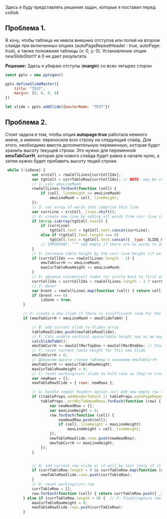 Здесь  я буду представлять решения задач,  которые я поставил перед собой.

## Проблема 1. 
Я хочу, чтобы таблица не имела внешних отступов или полей на втором слайде при включенных опциях (autoPageRepeatHeader : true, autoPage: true), а также положения таблицы (x: 0, y: 0). Установление опции *newSlideStartY* в 0 не дает результата.

***Решение:***
Здесь я убираю отступы (**margin**) со всех четырех сторон
```js
const pptx = new pptxgen()

pptx.defineSlideMaster({
    title: "TEST",
    margin: [0, 0, 0, 0]
})

let slide = pptx.addSlide({masterName: "TEST"})
```

## Проблема 2. 
 Стоит задача в том, чтобы опция **autopage:true** работала немного иначе, а именно: переносила всю строку на следующий слайд.
 Для этого, необходимо ввести дополнительную переменную, которая будет хранить высоту текущей строки. Это нужно для переменной **emuTabCurrH**, которая для нового слайда будет равна в начале нулю, а затем нужно будет прибавить высоту тещей строки.
```js
 while (!isDone) {
            var srcCell = rowCellLines[currCellIdx];
            var tgtCell = currTableRow[currCellIdx]; // NOTE: may be redefined below (a new row may be created, thus changing this value)
            // 1: calc emuLineMaxH
            rowCellLines.forEach(function (cell) {
                if (cell._lineHeight >= emuLineMaxH)
                    emuLineMaxH = cell._lineHeight;
            });
            // 3: set array of words that comprise this line
            var currLine = srcCell._lines.shift();
            // 4: create new line by adding all words from curr line (or add empty if there are no words to avoid "needs repair" issue triggered when cells have null content)
            if (Array.isArray(tgtCell.text)) {
                if (currLine)
                    tgtCell.text = tgtCell.text.concat(currLine);
                else if (tgtCell.text.length === 0)
                    tgtCell.text = tgtCell.text.concat({ _type: SLIDE_OBJECT_TYPES.tablecell, text: '' });
                // IMPORTANT: ^^^ add empty if there are no words to avoid "needs repair" issue triggered when cells have null content
            }
            // 5: increase table height by the curr line height (if we're on the last column)
            if (currCellIdx === rowCellLines.length - 1) {
                emuTabCurrH += emuLineMaxH;
                maxCurTableRowHeight += emuLineMaxH;
            }
            // 6: advance column/cell index (or circle back to first one to continue adding lines)
            currCellIdx = currCellIdx < rowCellLines.length - 1 ? currCellIdx + 1 : 0;
            // 7: done?
            var brent = rowCellLines.map(function (cell) { return cell._lines.length; }).reduce(function (prev, next) { return prev + next; });
            if (brent === 0)
                isDone = true;
        }

        // 2: create a new slide if there is insufficient room for the current row
        if (emuTabCurrH + emuLineMaxH > emuSlideTabH) {

            // B: add current slide to Slides array
            tableRowSlides.push(newTableRowSlide);
            // E: Calc usable vertical space/table height now as we may still be in the same row and code above ("C: Calc usable vertical space/table height.") calc may now be invalid
            calcSlideTabH();
            emuTabCurrH += maxCellMarTopEmu + maxCellMarBtmEmu; // Start row height with margins
            // F: reset current table height for this new Slide
            emuTabCurrH = 0;
            // Добавляю высоту строки таблицы к значению emuTabCurrH
            emuTabCurrH += maxCurTableRowHeight;
            maxCurTableRowHeight = 0;
            // C: reset working/curr slide to hold rows as they're created
            var newRows = [];
            newTableRowSlide = { rows: newRows };

            // G: handle repeat headers option /or/ Add new empty row to continue current lines into
            if ((tableProps.addHeaderToEach || tableProps.autoPageRepeatHeader) && tableProps._arrObjTabHeadRows) {
                tableProps._arrObjTabHeadRows.forEach(function (row) {
                    var newHeadRow = [];
                    var maxLineHeight = 0;
                    row.forEach(function (cell) {
                        newHeadRow.push(cell);
                        if (cell._lineHeight > maxLineHeight)
                            maxLineHeight = cell._lineHeight;
                    });
                    newTableRowSlide.rows.push(newHeadRow);
                    emuTabCurrH += maxLineHeight;
                });
            }


            // A: add current row slide or it will be lost (only if it has rows and text)
            if (currTableRow.length > 0 && currTableRow.map(function (cell) { return cell.text.length; }).reduce(function (p, n) { return p + n; }) > 0) {
                newTableRowSlide.rows.push(currTableRow);
            }
            // D: reset working/curr row
            currTableRow = [];
            row.forEach(function (cell) { return currTableRow.push({ _type: SLIDE_OBJECT_TYPES.tablecell, text: [], options: cell.options }); });
        } else if (currTableRow.length > 0) {  // F: Flush/capture row buffer before it resets at the top of this loop
            maxCurTableRowHeight = 0;
            newTableRowSlide.rows.push(currTableRow);
        }
```
